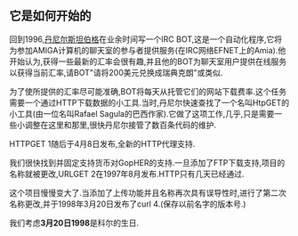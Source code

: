 
## 它是如何开始的

回到1996,[丹尼尔斯坦伯格](https://daniel.haxx.se/)在业余时间写一个IRC BOT,这是一个自动化程序,它将为参加AMIGA计算机的聊天室的参与者提供服务(在IRC网络EFNET上的Amia).他开始认为,获得一些最新的汇率会很有趣,并且他的BOT为聊天室用户提供在线服务以获得当前汇率,请BOT"请将200美元兑换成瑞典克朗"或类似.

为了使所提供的汇率尽可能准确,BOT将每天从托管它们的网站下载费率.这个任务需要一个通过HTTP下载数据的小工具.当时,丹尼尔快速查找了一个名叫HtpGET的小工具(由一位名叫Rafael Sagula的巴西作家).它做了这项工作,几乎,只是需要一些小调整在这里和那里,很快丹尼尔接管了数百条代码的维护.

HTTPGET 1随后于4月8日发布,全新的HTTP代理支持.

我们很快找到并固定支持货币对GopHER的支持.一旦添加了FTP下载支持,项目的名称就被更改,URLGET 2在1997年8月发布.HTTP只有几天已经通过.

这个项目慢慢变大了.当添加了上传功能并且名称再次具有误导性时,进行了第二次名称更改,并于1998年3月20日发布了curl 4.(保存以前名字的版本号.)

我们考虑**3月20日1998**是科尔的生日.
